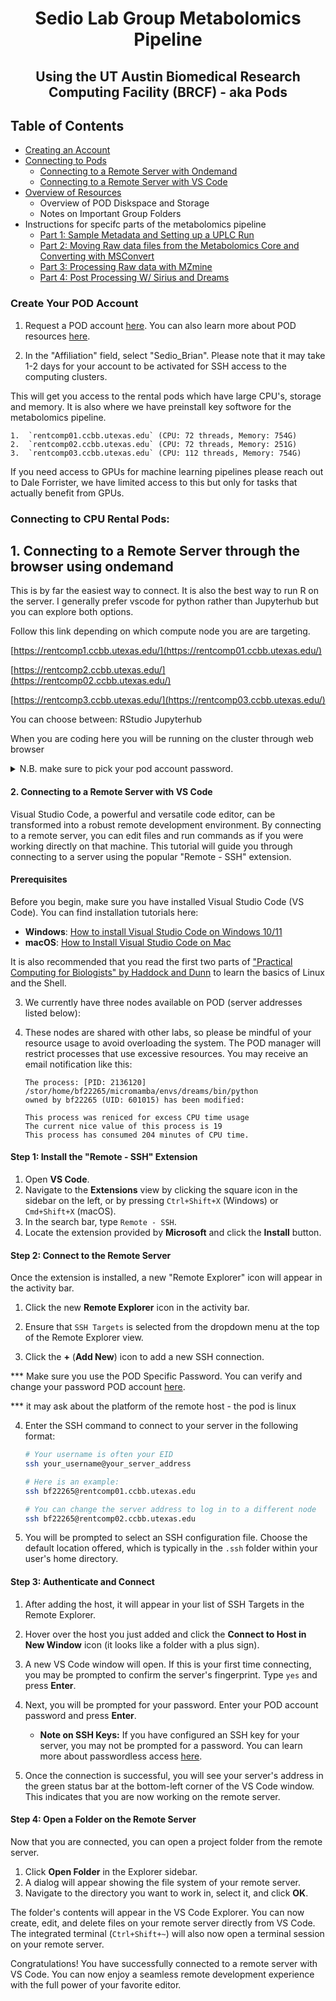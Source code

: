 # <div align="center"> Sedio Lab Group Metabolomics Pipeline </div>
## <div align="center"> Using the UT Austin Biomedical Research Computing Facility (BRCF) - aka Pods </div>


## Table of Contents
- [Creating an Account](#create-your-pod-account)
- [Connecting to Pods](#connecting-to-cpu-rental-pods)
  - [Connecting to a Remote Server with Ondemand](#1-connecting-to-a-remote-server-through-the-browser-using-ondemand)
  - [Connecting to a Remote Server with VS Code](#2-connecting-to-a-remote-server-with-vs-code)
- [Overview of Resources](docs/overview_of_resources.md)
  - Overview of POD Diskspace and Storage
  - Notes on Important Group Folders
- Instructions for specifc parts of the metabolomics pipeline
  - [Part 1: Sample Metadata and Setting up a UPLC Run](docs/metabolomics_pipeline_part_1.md)
  - [Part 2: Moving Raw data files from the Metabolomics Core and Converting with MSConvert](docs/metabolomics_pipeline_part_2.md)
  - [Part 3: Processing Raw data with MZmine](docs/metabolomics_pipeline_part_3.md)
  - [Part 4: Post Processing W/ Sirius and Dreams](docs/metabolomics_pipeline_part_4.md)
### Create Your POD Account

1.  Request a POD account [here](https://rctf-account-request.icmb.utexas.edu/). You can also learn more about POD resources [here](https://cloud.wikis.utexas.edu/wiki/spaces/RCTFusers/pages/31976153/POD+Accounts).

2.  In the "Affiliation" field, select "Sedio_Brian". Please note that it may take 1-2 days for your account to be activated for SSH access to the computing clusters.

This will get you access to the rental pods which have large CPU's, storage and memory. It is also where we have preinstall key softwore for the metabolomics pipeline.

    1.  `rentcomp01.ccbb.utexas.edu` (CPU: 72 threads, Memory: 754G)
    2.  `rentcomp02.ccbb.utexas.edu` (CPU: 72 threads, Memory: 251G)
    3.  `rentcomp03.ccbb.utexas.edu` (CPU: 112 threads, Memory: 754G)

If you need access to GPUs for machine learning pipelines please reach out to Dale Forrister, we have limited access to this but only for tasks that actually benefit from GPUs.

### Connecting to CPU Rental Pods:

## 1. Connecting to a Remote Server through the browser using ondemand

This is by far the easiest way to connect. It is also the best way to run R on the server. I generally prefer vscode for python rather than Jupyterhub but you can explore both options.

Follow this link depending on which compute node you are are targeting.

 [https://rentcomp1.ccbb.utexas.edu/](https://rentcomp01.ccbb.utexas.edu/)
 
 [https://rentcomp2.ccbb.utexas.edu/](https://rentcomp02.ccbb.utexas.edu/)

 [https://rentcomp3.ccbb.utexas.edu/](https://rentcomp03.ccbb.utexas.edu/)

  You can choose between:
  RStudio
  Jupyterhub

  When you are coding here you will be running on the cluster through web browser

<details>
  <summary>N.B. make sure to pick your pod account password.</summary>
  Especially if you are using a password manager, make sure you use the POD Specific Password. 
  This will likely be the password associated to a URL that includes 'icmb.utexas.edu'.
  You can verify and change your password POD account <a href="https://rctf-account-request.icmb.utexas.edu/">here</a>.
</details>

#### 2. Connecting to a Remote Server with VS Code

Visual Studio Code, a powerful and versatile code editor, can be transformed into a robust remote development environment. By connecting to a remote server, you can edit files and run commands as if you were working directly on that machine. This tutorial will guide you through connecting to a server using the popular "Remote - SSH" extension.

#### Prerequisites

Before you begin, make sure you have installed Visual Studio Code (VS Code). You can find installation tutorials here:

  * **Windows**: [How to install Visual Studio Code on Windows 10/11](https://www.youtube.com/watch?v=2Gz-uuQWxu4)
  * **macOS**: [How to Install Visual Studio Code on Mac](https://www.youtube.com/watch?v=w0xBQHKjoGo)

It is also recommended that you read the first two parts of ["Practical Computing for Biologists" by Haddock and Dunn](<docs/Practical Computing for Biologists.pdf>) to learn the basics of Linux and the Shell.


3.  We currently have three nodes available on POD (server addresses listed below):

4.  These nodes are shared with other labs, so please be mindful of your resource usage to avoid overloading the system. The POD manager will restrict processes that use excessive resources. You may receive an email notification like this:

    ```
    The process: [PID: 2136120] /stor/home/bf22265/micromamba/envs/dreams/bin/python
    owned by bf22265 (UID: 601015) has been modified:

    This process was reniced for excess CPU time usage
    The current nice value of this process is 19
    This process has consumed 204 minutes of CPU time.
    ```

#### Step 1: Install the "Remote - SSH" Extension

1.  Open **VS Code**.
2.  Navigate to the **Extensions** view by clicking the square icon in the sidebar on the left, or by pressing `Ctrl+Shift+X` (Windows) or `Cmd+Shift+X` (macOS).
3.  In the search bar, type `Remote - SSH`.
4.  Locate the extension provided by **Microsoft** and click the **Install** button.

#### Step 2: Connect to the Remote Server

Once the extension is installed, a new "Remote Explorer" icon will appear in the activity bar.

1.  Click the new **Remote Explorer** icon in the activity bar.

2.  Ensure that `SSH Targets` is selected from the dropdown menu at the top of the Remote Explorer view.

3.  Click the **+** (**Add New**) icon to add a new SSH connection.

  *** Make sure you use the POD Specific Password. You can verify and change your password POD account [here](https://rctf-account-request.icmb.utexas.edu/).

*** it may ask about the platform of the remote host - the pod is linux 

4.  Enter the SSH command to connect to your server in the following format:

    ```bash
    # Your username is often your EID
    ssh your_username@your_server_address

    # Here is an example:
    ssh bf22265@rentcomp01.ccbb.utexas.edu

    # You can change the server address to log in to a different node
    ssh bf22265@rentcomp02.ccbb.utexas.edu
    ```

5.  You will be prompted to select an SSH configuration file. Choose the default location offered, which is typically in the `.ssh` folder within your user's home directory.

#### Step 3: Authenticate and Connect

1.  After adding the host, it will appear in your list of SSH Targets in the Remote Explorer.

2.  Hover over the host you just added and click the **Connect to Host in New Window** icon (it looks like a folder with a plus sign).

3.  A new VS Code window will open. If this is your first time connecting, you may be prompted to confirm the server's fingerprint. Type `yes` and press **Enter**.

4.  Next, you will be prompted for your password. Enter your POD account password and press **Enter**.

      * **Note on SSH Keys:** If you have configured an SSH key for your server, you may not be prompted for a password. You can learn more about passwordless access [here](https://cloud.wikis.utexas.edu/wiki/spaces/RCTFusers/pages/31976509/POD+Resources+and+Access).

5.  Once the connection is successful, you will see your server's address in the green status bar at the bottom-left corner of the VS Code window. This indicates that you are now working on the remote server.

#### Step 4: Open a Folder on the Remote Server

Now that you are connected, you can open a project folder from the remote server.

1.  Click **Open Folder** in the Explorer sidebar.
2.  A dialog will appear showing the file system of your remote server.
3.  Navigate to the directory you want to work in, select it, and click **OK**.

The folder's contents will appear in the VS Code Explorer. You can now create, edit, and delete files on your remote server directly from VS Code. The integrated terminal (`Ctrl+Shift+~`) will also now open a terminal session on your remote server.

Congratulations! You have successfully connected to a remote server with VS Code. You can now enjoy a seamless remote development experience with the full power of your favorite editor.




